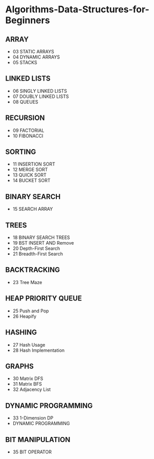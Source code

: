 # Algorithms-Data-Structures-for-Beginners
## ARRAY

- 03 STATIC ARRAYS
- 04 DYNAMIC ARRAYS
- 05 STACKS
## LINKED LISTS

- 06 SINGLY LINKED LISTS
- 07 DOUBLY LINKED LISTS
- 08 QUEUES
## RECURSION

- 09 FACTORIAL
- 10 FIBONACCI
## SORTING

- 11 INSERTION SORT
- 12 MERGE SORT
- 13 QUICK SORT
- 14 BUCKET SORT
## BINARY SEARCH

- 15 SEARCH ARRAY

## TREES

- 18 BINARY SEARCH TREES
- 19 BST INSERT AND Remove
- 20 Depth-First Search
- 21 Breadth-First Search
## BACKTRACKING

- 23 Tree Maze
## HEAP PRIORITY QUEUE

- 25 Push and Pop
- 26 Heapify
## HASHING

- 27 Hash Usage
- 28 Hash Implementation
## GRAPHS

- 30 Matrix DFS
- 31 Matrix BFS
- 32 Adjacency List
## DYNAMIC PROGRAMMING

- 33 1-Dimension DP
- DYNAMIC PROGRAMMING
## BIT MANIPULATION

- 35 BIT OPERATOR